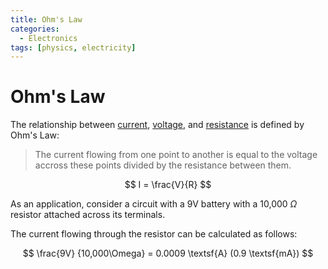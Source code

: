 ```yaml
---
title: Ohm's Law
categories:
  - Electronics
tags: [physics, electricity]
---
```


# Ohm's Law

The relationship between [current](/Electronics_and_Hardware/Analogue_circuits/Current.md), [voltage](/Electronics_and_Hardware/Analogue_circuits/Voltage.md), and [resistance](/Electronics_and_Hardware/Analogue_circuits/Resistance.md) is defined by Ohm's Law:

> The current flowing from one point to another is equal to the voltage accross these points divided by the resistance between them.

$$
I = \frac{V}{R}
$$

As an application, consider a circuit with a 9V battery with a 10,000 $\Omega$ resistor attached across its terminals.

The current flowing through the resistor can be calculated as follows:

$$
\frac{9V} {10,000\Omega} = 0.0009 \textsf{A} (0.9 \textsf{mA})
$$
